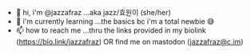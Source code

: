 - 👋 hi, i'm @jazzafraz ...aka jazz/효원이 (she/her)
- 🌱 i'm currently learning ...the basics bc i'm a total newbie 😅
- 📫 how to reach me ...thru the links provided in my biolink (https://bio.link/jazzafraz) OR find me on mastodon (jazzafraz@c.im)
<!---
jazzafraz/jazzafraz is a ✨ special ✨ repository because its `README.md` (this file) appears on your GitHub profile.
You can click the Preview link to take a look at your changes.
--->

